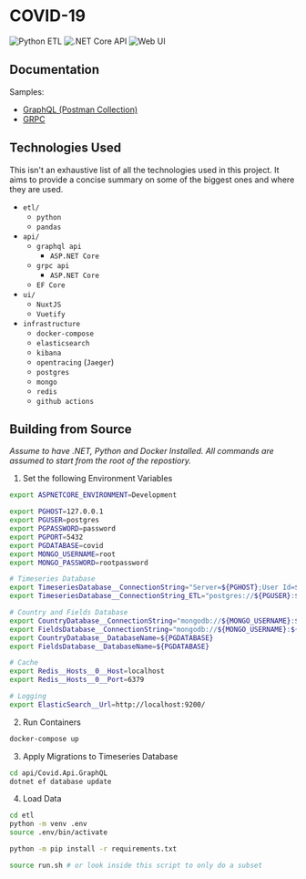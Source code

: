 # COVID-19

![Python ETL](https://github.com/kiran94/covid19/workflows/Python%20ETL/badge.svg) ![.NET Core API](https://github.com/kiran94/covid19/workflows/.NET%20Core%20API/badge.svg) ![Web UI](https://github.com/kiran94/covid19/workflows/Web%20UI/badge.svg)

## Documentation

Samples:

- [GraphQL (Postman Collection)](api/Samples/COVID-19.postman_collection.json)
- [GRPC](api/Samples/Grpc/)

## Technologies Used

This isn't an exhaustive list of all the technologies used in this project. It aims to provide a concise summary on some of the biggest ones and where they are used.

- `etl/`
  - `python`
  - `pandas`
- `api/`
  - `graphql api`
    - `ASP.NET Core`
  - `grpc api`
    - `ASP.NET Core`
  - `EF Core`
- `ui/`
  - `NuxtJS`
  - `Vuetify`
- `infrastructure`
  - `docker-compose`
  - `elasticsearch`
  - `kibana`
  - `opentracing` (`Jaeger`)
  - `postgres`
  - `mongo`
  - `redis`
  - `github actions`

## Building from Source

*Assume to have .NET, Python and Docker Installed. All commands are assumed to start from the root of the repostiory.*

1. Set the following Environment Variables

```sh
export ASPNETCORE_ENVIRONMENT=Development

export PGHOST=127.0.0.1
export PGUSER=postgres
export PGPASSWORD=password
export PGPORT=5432
export PGDATABASE=covid
export MONGO_USERNAME=root
export MONGO_PASSWORD=rootpassword

# Timeseries Database
export TimeseriesDatabase__ConnectionString="Server=${PGHOST};User Id=${PGUSER};Password=${PGPASSWORD};Database=${PGDATABASE}";
export TimeseriesDatabase__ConnectionString_ETL="postgres://${PGUSER}:${PGPASSWORD}@localhost/${PGDATABASE}"

# Country and Fields Database
export CountryDatabase__ConnectionString="mongodb://${MONGO_USERNAME}:${MONGO_PASSWORD}@127.0.0.1:27017"
export FieldsDatabase__ConnectionString="mongodb://${MONGO_USERNAME}:${MONGO_PASSWORD}@127.0.0.1:27018"
export CountryDatabase__DatabaseName=${PGDATABASE}
export FieldsDatabase__DatabaseName=${PGDATABASE}

# Cache
export Redis__Hosts__0__Host=localhost
export Redis__Hosts__0__Port=6379

# Logging
export ElasticSearch__Url=http://localhost:9200/
```

2. Run Containers

```sh
docker-compose up
```

3. Apply Migrations to Timeseries Database
   
```sh
cd api/Covid.Api.GraphQL
dotnet ef database update
```

4. Load Data

```sh
cd etl
python -m venv .env
source .env/bin/activate

python -m pip install -r requirements.txt

source run.sh # or look inside this script to only do a subset
```
